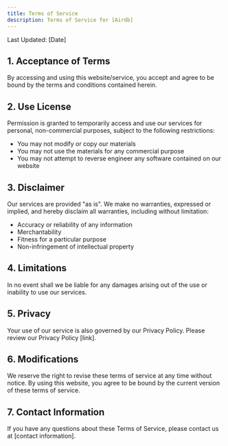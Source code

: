 ```yaml
---
title: Terms of Service
description: Terms of Service for [Airdb]
---
```


Last Updated: [Date]

## 1. Acceptance of Terms

By accessing and using this website/service, you accept and agree to be bound by the terms and conditions contained herein.

## 2. Use License

Permission is granted to temporarily access and use our services for personal, non-commercial purposes, subject to the following restrictions:

- You may not modify or copy our materials
- You may not use the materials for any commercial purpose
- You may not attempt to reverse engineer any software contained on our website

## 3. Disclaimer

Our services are provided "as is". We make no warranties, expressed or implied, and hereby disclaim all warranties, including without limitation:

- Accuracy or reliability of any information
- Merchantability
- Fitness for a particular purpose
- Non-infringement of intellectual property

## 4. Limitations

In no event shall we be liable for any damages arising out of the use or inability to use our services.

## 5. Privacy

Your use of our service is also governed by our Privacy Policy. Please review our Privacy Policy [link].

## 6. Modifications

We reserve the right to revise these terms of service at any time without notice. By using this website, you agree to be bound by the current version of these terms of service.

## 7. Contact Information

If you have any questions about these Terms of Service, please contact us at [contact information].
